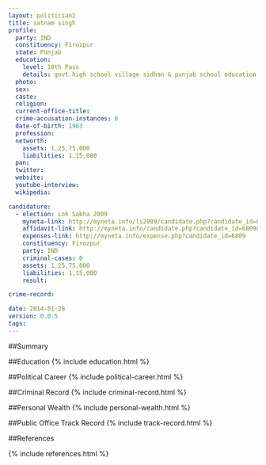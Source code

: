 ```yaml
---
layout: politician2
title: satnam singh
profile: 
  party: IND
  constituency: Firozpur
  state: Punjab
  education: 
    level: 10th Pass
    details: govt.high school village sidhan & punjab school education board march-1979
  photo: 
  sex: 
  caste: 
  religion: 
  current-office-title: 
  crime-accusation-instances: 0
  date-of-birth: 1963
  profession: 
  networth: 
    assets: 1,25,75,000
    liabilities: 1,15,000
  pan: 
  twitter: 
  website: 
  youtube-interview: 
  wikipedia: 

candidature: 
  - election: Lok Sabha 2009
    myneta-link: http://myneta.info/ls2009/candidate.php?candidate_id=6809
    affidavit-link: http://myneta.info/candidate.php?candidate_id=6809&scan=original
    expenses-link: http://myneta.info/expense.php?candidate_id=6809
    constituency: Firozpur 
    party: IND
    criminal-cases: 0
    assets: 1,25,75,000
    liabilities: 1,15,000
    result:  

crime-record: 

date: 2014-01-28
version: 0.0.5
tags: 
---
```

##Summary


##Education
{% include education.html %}


##Political Career
{% include political-career.html %}


##Criminal Record
{% include criminal-record.html %}


##Personal Wealth
{% include personal-wealth.html %}


##Public Office Track Record
{% include track-record.html %}


##References


{% include references.html %}